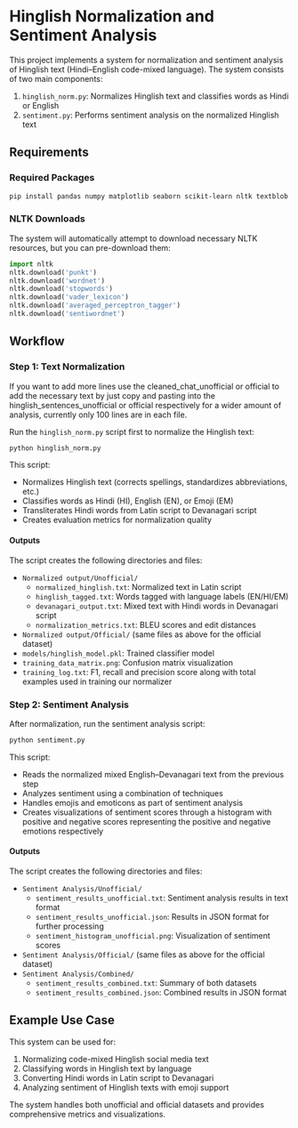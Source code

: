 # Hinglish Normalization and Sentiment Analysis

This project implements a system for normalization and sentiment analysis of Hinglish text (Hindi–English code-mixed language). The system consists of two main components:

1. `hinglish_norm.py`: Normalizes Hinglish text and classifies words as Hindi or English  
2. `sentiment.py`: Performs sentiment analysis on the normalized Hinglish text  

## Requirements

### Required Packages

```bash
pip install pandas numpy matplotlib seaborn scikit-learn nltk textblob emoji install unicodedata
```

### NLTK Downloads

The system will automatically attempt to download necessary NLTK resources, but you can pre-download them:

```python
import nltk
nltk.download('punkt')
nltk.download('wordnet')
nltk.download('stopwords')
nltk.download('vader_lexicon')
nltk.download('averaged_perceptron_tagger')
nltk.download('sentiwordnet')
```

## Workflow

### Step 1: Text Normalization

If you want to add more lines use the cleaned_chat_unofficial or official to
add the necessary text by just copy and pasting into the hinglish_sentences_unofficial or
official respectively for a wider amount of analysis, currently only 100 lines are in each file.

Run the `hinglish_norm.py` script first to normalize the Hinglish text:

```bash
python hinglish_norm.py
```

This script:
- Normalizes Hinglish text (corrects spellings, standardizes abbreviations, etc.)  
- Classifies words as Hindi (HI), English (EN), or Emoji (EM)  
- Transliterates Hindi words from Latin script to Devanagari script  
- Creates evaluation metrics for normalization quality  

#### Outputs

The script creates the following directories and files:
- `Normalized output/Unofficial/`  
  - `normalized_hinglish.txt`: Normalized text in Latin script  
  - `hinglish_tagged.txt`: Words tagged with language labels (EN/HI/EM)  
  - `devanagari_output.txt`: Mixed text with Hindi words in Devanagari script  
  - `normalization_metrics.txt`: BLEU scores and edit distances  
- `Normalized output/Official/` (same files as above for the official dataset)  
- `models/hinglish_model.pkl`: Trained classifier model  
- `training_data_matrix.png`: Confusion matrix visualization  
- `training_log.txt`: F1, recall and precision score along with total examples used in training 
our normalizer

### Step 2: Sentiment Analysis

After normalization, run the sentiment analysis script:

```bash
python sentiment.py
```

This script:
- Reads the normalized mixed English–Devanagari text from the previous step  
- Analyzes sentiment using a combination of techniques  
- Handles emojis and emoticons as part of sentiment analysis  
- Creates visualizations of sentiment scores through a histogram with positive and negative scores representing the positive and negative emotions respectively 

#### Outputs

The script creates the following directories and files:
- `Sentiment Analysis/Unofficial/`  
  - `sentiment_results_unofficial.txt`: Sentiment analysis results in text format  
  - `sentiment_results_unofficial.json`: Results in JSON format for further processing  
  - `sentiment_histogram_unofficial.png`: Visualization of sentiment scores  
- `Sentiment Analysis/Official/` (same files as above for the official dataset)  
- `Sentiment Analysis/Combined/`  
  - `sentiment_results_combined.txt`: Summary of both datasets  
  - `sentiment_results_combined.json`: Combined results in JSON format  

## Example Use Case

This system can be used for:  
1. Normalizing code-mixed Hinglish social media text  
2. Classifying words in Hinglish text by language  
3. Converting Hindi words in Latin script to Devanagari  
4. Analyzing sentiment of Hinglish texts with emoji support  

The system handles both unofficial and official datasets and provides comprehensive metrics and visualizations.